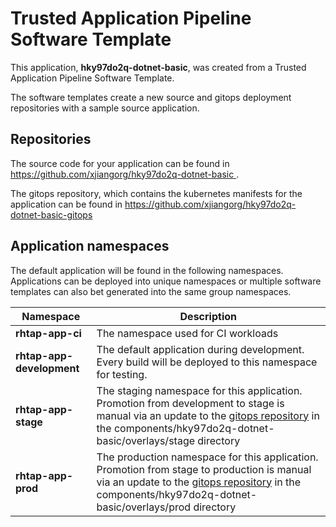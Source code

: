 # Trusted Application Pipeline Software Template

This application, **hky97do2q-dotnet-basic**, was created from a Trusted Application Pipeline Software Template.

The software templates create a new source and gitops deployment repositories with a sample source application. 

## Repositories

The source code for your application can be found in [https://github.com/xjiangorg/hky97do2q-dotnet-basic ](https://github.com/xjiangorg/hky97do2q-dotnet-basic ).
 
The gitops repository, which contains the kubernetes manifests for the application can be found in 
[https://github.com/xjiangorg/hky97do2q-dotnet-basic-gitops ](https://github.com/xjiangorg/hky97do2q-dotnet-basic-gitops ) 

## Application namespaces 

The default application will be found in the following namespaces. Applications can be deployed into unique namespaces or multiple software templates can also bet generated into the same group namespaces.  

|  Namespace   |  Description   |  
| -------- | -------- |
| **rhtap-app-ci** | The namespace used for CI workloads |
| **rhtap-app-development** | The default application during development. Every build will be deployed to this namespace for testing. |
| **rhtap-app-stage** | The staging namespace for this application. Promotion from development to stage is manual via an update to the [gitops repository](https://github.com/xjiangorg/hky97do2q-dotnet-basic-gitops ) in the components/hky97do2q-dotnet-basic/overlays/stage directory |
| **rhtap-app-prod** | The production namespace for this application. Promotion from stage to production is manual via an update to the [gitops repository](https://github.com/xjiangorg/hky97do2q-dotnet-basic-gitops ) in the components/hky97do2q-dotnet-basic/overlays/prod directory |